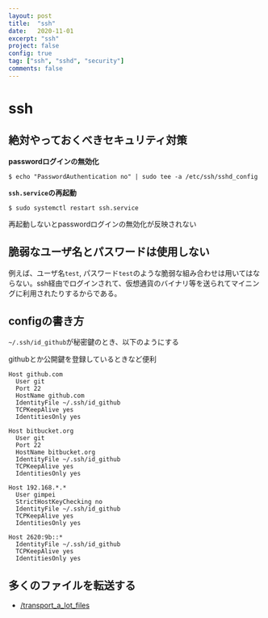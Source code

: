 ```yaml
---
layout: post
title:  "ssh"
date:   2020-11-01
excerpt: "ssh"
project: false
config: true
tag: ["ssh", "sshd", "security"]
comments: false
---
```


# ssh

## 絶対やっておくべきセキュリティ対策  

**passwordログインの無効化**  
```console
$ echo "PasswordAuthentication no" | sudo tee -a /etc/ssh/sshd_config
```

**`ssh.service`の再起動**
```console
$ sudo systemctl restart ssh.service
```
再起動しないとpasswordログインの無効化が反映されない

## 脆弱なユーザ名とパスワードは使用しない
例えば、ユーザ名`test`, パスワード`test`のような脆弱な組み合わせは用いてはならない。ssh経由でログインされて、仮想通貨のバイナリ等を送られてマイニングに利用されたりするからである。  


## configの書き方

`~/.ssh/id_github`が秘密鍵のとき、以下のようにする  

githubとか公開鍵を登録しているときなど便利  

```config
Host github.com 
  User git
  Port 22
  HostName github.com
  IdentityFile ~/.ssh/id_github
  TCPKeepAlive yes
  IdentitiesOnly yes

Host bitbucket.org
  User git
  Port 22
  HostName bitbucket.org
  IdentityFile ~/.ssh/id_github
  TCPKeepAlive yes
  IdentitiesOnly yes

Host 192.168.*.*
  User gimpei
  StrictHostKeyChecking no
  IdentityFile ~/.ssh/id_github
  TCPKeepAlive yes
  IdentitiesOnly yes

Host 2620:9b::*
  IdentityFile ~/.ssh/id_github
  TCPKeepAlive yes
  IdentitiesOnly yes
```

## 多くのファイルを転送する
 - [/transport_a_lot_files](/transport_a_lot_files)
